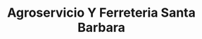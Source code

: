 ---
title: "Agroservicio Y Ferreteria Santa Barbara"
url: /chalchuapa/agroservicio-y-ferreteria-santa-barbara/
shop: hardware
---